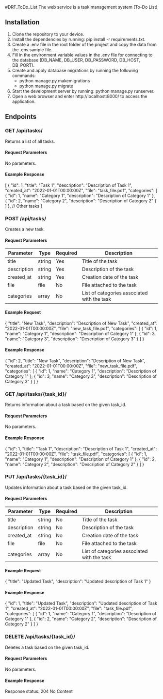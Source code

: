 #DRF_ToDo_List
The web service is a task management system (To-Do List)

## Installation

1. Clone the repository to your device.
2. Install the dependencies by running: pip install -r requirements.txt.
3. Create a .env file in the root folder of the project and copy the data from the .env.sample file.
4. Fill in the environment variable values in the .env file for connecting to the database (DB_NAME, DB_USER, DB_PASSWORD, DB_HOST, DB_PORT).
5. Create and apply database migrations by running the following commands:
   - python manage.py makemigrations
   - python manage.py migrate
6. Start the development server by running: python manage.py runserver.
7. Open a web browser and enter http://localhost:8000/ to access the application.

## Endpoints

### GET /api/tasks/

Returns a list of all tasks.

#### Request Parameters

No parameters.

#### Example Response

[
    {
        "id": 1,
        "title": "Task 1",
        "description": "Description of Task 1",
        "created_at": "2022-01-01T00:00:00Z",
        "file": "task_file.pdf",
        "categories": [
            {
                "id": 1,
                "name": "Category 1",
                "description": "Description of Category 1"
            },
            {
                "id": 2,
                "name": "Category 2",
                "description": "Description of Category 2"
            }
        ]
    },
    // Other tasks
]

### POST /api/tasks/

Creates a new task.

#### Request Parameters

| Parameter   | Type   | Required    | Description              |
| ----------- | ------ | ----------- | ------------------------ |
| title       | string | Yes         | Title of the task         |
| description | string | Yes         | Description of the task   |
| created_at  | string | Yes         | Creation date of the task |
| file        | file   | No          | File attached to the task |
| categories  | array  | No          | List of categories associated with the task |

#### Example Request

{
    "title": "New Task",
    "description": "Description of New Task",
    "created_at": "2022-01-01T00:00:00Z",
    "file": "new_task_file.pdf",
    "categories": [
        {
            "id": 1,
            "name": "Category 1",
            "description": "Description of Category 1"
        },
        {
            "id": 3,
            "name": "Category 3",
            "description": "Description of Category 3"
        }
    ]
}

#### Example Response

{
    "id": 2,
    "title": "New Task",
    "description": "Description of New Task",
    "created_at": "2022-01-01T00:00:00Z",
    "file": "new_task_file.pdf",
    "categories": [
        {
            "id": 1,
            "name": "Category 1",
            "description": "Description of Category 1"
        },
        {
            "id": 3,
            "name": "Category 3",
            "description": "Description of Category 3"
        }
    ]
}

### GET /api/tasks/{task_id}/

Returns information about a task based on the given task_id.

#### Request Parameters

No parameters.

#### Example Response

{
    "id": 1,
    "title": "Task 1",
    "description": "Description of Task 1",
    "created_at": "2022-01-01T00:00:00Z",
    "file": "task_file.pdf",
    "categories": [
        {
            "id": 1,
            "name": "Category 1",
            "description": "Description of Category 1"
        },
        {
            "id": 2,
            "name": "Category 2",
            "description": "Description of Category 2"
        }
    ]
}

### PUT /api/tasks/{task_id}/

Updates information about a task based on the given task_id.

#### Request Parameters

| Parameter   | Type   | Required    | Description              |
| ----------- | ------ | ----------- | ------------------------ |
| title       | string | No          | Title of the task         |
| description | string | No          | Description of the task   |
| created_at  | string | No          | Creation date of the task |
| file        | file   | No          | File attached to the task |
| categories  | array  | No          | List of categories associated with the task |

#### Example Request

{
    "title": "Updated Task",
    "description": "Updated description of Task 1"
}

#### Example Response

{
    "id": 1,
    "title": "Updated Task",
    "description": "Updated description of Task 1",
    "created_at": "2022-01-01T00:00:00Z",
    "file": "task_file.pdf",
    "categories": [
        {
            "id": 1,
            "name": "Category 1",
            "description": "Description of Category 1"
        },
        {
            "id": 2,
            "name": "Category 2",
            "description": "Description of Category 2"
        }
    ]
}

### DELETE /api/tasks/{task_id}/

Deletes a task based on the given task_id.

#### Request Parameters

No parameters.

#### Example Response

Response status: 204 No Content

